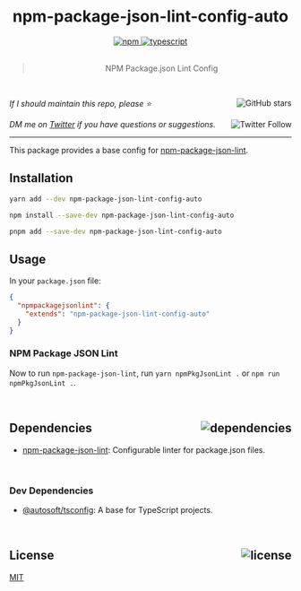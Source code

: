 <!--BEGIN HEADER-->
<div id="top" align="center">
  <h1>npm-package-json-lint-config-auto</h1>
  <a href="https://npmjs.com/package/npm-package-json-lint-config-auto">
    <img alt="npm" src="https://img.shields.io/npm/v/npm-package-json-lint-config-auto.svg">
  </a>
  <a href="https://github.com/autosoftoss/npm-package-json-lint-config-auto">
    <img alt="typescript" src="https://img.shields.io/github/languages/top/autosoftoss/npm-package-json-lint-config-auto.svg">
  </a>
</div>

<br />

<blockquote align="center">NPM Package.json Lint Config</blockquote>

<br />

_If I should maintain this repo, please ⭐️_
<a href="https://github.com/autosoftoss/npm-package-json-lint-config-auto">
  <img align="right" alt="GitHub stars" src="https://img.shields.io/github/stars/autosoftoss/npm-package-json-lint-config-auto?label=%E2%AD%90%EF%B8%8F&style=social">
</a>

_DM me on [Twitter](https://twitter.com/bconnorwhite) if you have questions or suggestions._
<a href="https://twitter.com/bconnorwhite">
  <img align="right" alt="Twitter Follow" src="https://img.shields.io/twitter/url?label=%40bconnorwhite&style=social&url=https%3A%2F%2Ftwitter.com%2Fbconnorwhite">
</a>

---
<!--END HEADER-->
This package provides a base config for [npm-package-json-lint](https://www.npmjs.com/package/npm-package-json-lint).

## Installation

```sh
yarn add --dev npm-package-json-lint-config-auto
```

```sh
npm install --save-dev npm-package-json-lint-config-auto
```

```sh
pnpm add --save-dev npm-package-json-lint-config-auto
```

## Usage

In your `package.json` file:

```json
{
  "npmpackagejsonlint": {
    "extends": "npm-package-json-lint-config-auto"
  }
}
```

### NPM Package JSON Lint

Now to run `npm-package-json-lint`, run `yarn npmPkgJsonLint .` or `npm run npmPkgJsonLint .`.

<!--BEGIN FOOTER-->

<br />

<h2 id="dependencies">Dependencies<a href="https://www.npmjs.com/package/npm-package-json-lint-config-auto?activeTab=dependencies"><img align="right" alt="dependencies" src="https://img.shields.io/librariesio/release/npm/npm-package-json-lint-config-auto.svg"></a></h2>

- [npm-package-json-lint](https://www.npmjs.com/package/npm-package-json-lint): Configurable linter for package.json files.


<br />

<h3>Dev Dependencies</h3>

- [@autosoft/tsconfig](https://www.npmjs.com/package/@autosoft/tsconfig): A base for TypeScript projects.


<br />

<h2 id="license">License <a href="https://opensource.org/licenses/MIT"><img align="right" alt="license" src="https://img.shields.io/npm/l/npm-package-json-lint-config-auto.svg"></a></h2>

[MIT](https://opensource.org/licenses/MIT)
<!--END FOOTER-->
